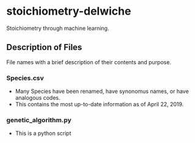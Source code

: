 # stoichiometry-delwiche
Stoichiometry through machine learning.

## Description of Files
File names with a brief description of their contents and purpose. 

### Species.csv
- Many Species have been renamed, have synonomus names, or have analogous codes. 
- This contains the most up-to-date information as of April 22, 2019.

### genetic_algorithm.py
- This is a python script 

